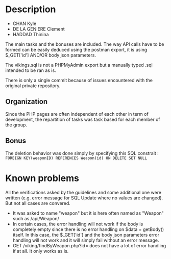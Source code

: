 # Description
- CHAN Kyle
- DE LA GENIERE Clement
- HADDAD Thinina

The main tasks and the bonuses are included. The way API calls have to be formed can be easily deduced using the postman export, it is using $_GET['id'] AND/OR body json parameters.

The vikings.sql is not a PHPMyAdmin export but a manually typed .sql intended to be ran as is.

There is only a single commit because of issues encountered with the original private repository.

## Organization

Since the PHP pages are often independent of each other in term of development, the repartition of tasks was task based for each member of the group.

## Bonus

The deletion behavior was done simply by specifying this SQL constrait : `FOREIGN KEY(weaponID) REFERENCES Weapon(id) ON DELETE SET NULL`

# Known problems
All the verifications asked by the guidelines and some additional one were written (e.g. error message for SQL Update where no values are changed). But not all cases are convered.

- It was asked to name "weapon" but it is here often named as "Weapon" such as /api/Weapon/
- In certain cases, the error handling will not work if the body is completely empty since there is no error handling on $data = getBody() itself. In this case, the $_GET['id'] and the body json parameters error handling will not work and it will simply fail without an error message.
- GET /viking/findByWeapon.php?id=<weaponId> does not have a lot of error handling if at all. It only works as is.